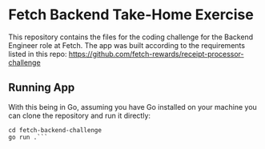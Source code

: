 # Fetch Backend Take-Home Exercise
This repository contains the files for the coding challenge for the Backend Engineer role at Fetch. The app was built according to the requirements listed in this repo: https://github.com/fetch-rewards/receipt-processor-challenge

## Running App
With this being in Go, assuming you have Go installed on your machine you can clone the repository and run it directly:
```git clone https://github.com/hewitson-j/fetch-backend-challenge.git
cd fetch-backend-challenge
go run .```
